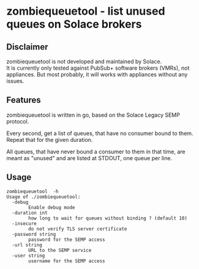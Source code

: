 # zombiequeuetool - list unused queues on Solace brokers

## Disclaimer

zombiequeuetool is not developed and maintained by Solace.<br/>
It is currently only tested against PubSub+ software brokers (VMRs), not appliances. But most probably, it will works with appliances without any issues.<br/>

## Features
zombiequeuetool is written in go, based on the Solace Legacy SEMP protocol.<br/>

Every second, get a list of queues, that have no consumer bound to them. Repeat that for the given duration.

All queues, that have never bound a consumer to them in that time, are meant as "unused" and are listed at STDOUT, one queue per line.

## Usage
<pre><code>zombiequeuetool  -h
Usage of ./zombiequeuetool:
  -debug
        Enable debug mode
  -duration int
        how long to wait for queues without binding ? (default 10)
  -insecure
        do not verify TLS server certificate
  -password string
        password for the SEMP access
  -url string
        URL to the SEMP service
  -user string
        username for the SEMP access
</code>

